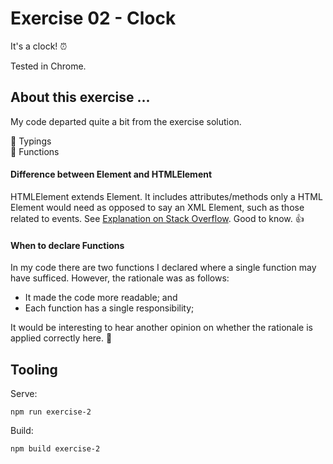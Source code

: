 # Exercise 02 - Clock

It's a clock! :alarm_clock:

Tested in Chrome.

## About this exercise ...

My code departed quite a bit from the exercise solution.

:book: Typings <br/>
:book: Functions

#### Difference between Element and HTMLElement

HTMLElement extends Element. It includes attributes/methods only a HTML Element would need as opposed to say an XML Element, such as those related to events. See [Explanation on Stack Overflow](https://stackoverflow.com/questions/6581680/whats-the-difference-between-htmlelement-and-element). Good to know. :thumbsup:

#### When to declare Functions

In my code there are two functions I declared where a single function may have sufficed. However, the rationale was as follows:

* It made the code more readable; and
* Each function has a single responsibility;

It would be interesting to hear another opinion on whether the rationale is applied correctly here. :microscope:

## Tooling

Serve:

`npm run exercise-2`

Build:

`npm build exercise-2`
